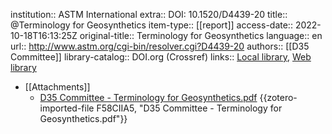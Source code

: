 institution:: ASTM International
extra:: DOI: 10.1520/D4439-20
title:: @Terminology for Geosynthetics
item-type:: [[report]]
access-date:: 2022-10-18T16:13:25Z
original-title:: Terminology for Geosynthetics
language:: en
url:: http://www.astm.org/cgi-bin/resolver.cgi?D4439-20
authors:: [[D35 Committee]]
library-catalog:: DOI.org (Crossref)
links:: [Local library](zotero://select/library/items/Y7G4L8K7), [Web library](https://www.zotero.org/users/9756735/items/Y7G4L8K7)

- [[Attachments]]
	- [D35 Committee - Terminology for Geosynthetics.pdf](zotero://select/library/items/F58CIIA5) {{zotero-imported-file F58CIIA5, "D35 Committee - Terminology for Geosynthetics.pdf"}}